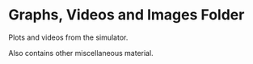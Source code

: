 # Graphs, Videos and Images Folder 

Plots and videos from the simulator.

Also contains other miscellaneous material.
